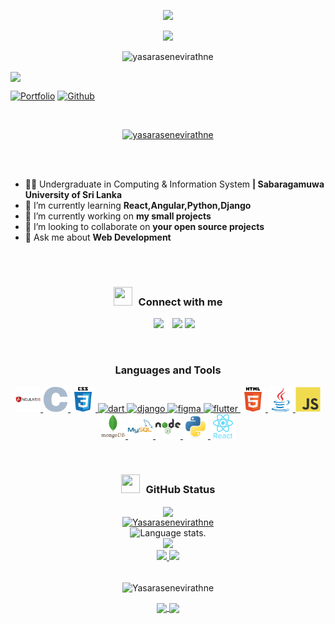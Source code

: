 
<p align="center">

  <img src="https://image.myanimelist.net/ui/0YNGMBN7CXMEk-P9BspU4WlXmBe_SGHSnNvwDnnlOFXgoK141ZQMZGqHOwW4COUaA-H7pn7b82XhWJ6H9RN-JR2r3Ga0y_Dm6qoNuOy4HQ_5pyojYSBxN_X8qJc9uVFAVlTXjzR6-iPXyJGc-YQoGztwdaIpDG-mFRbYMwZlW_Q" height="200" />
</p>

<p align="center">
  <a href="https://github.com/DenverCoder1/readme-typing-svg"><img src="https://readme-typing-svg.herokuapp.com?font=Architects+Daughter&color=cyan&size=40&center=true&vCenter=true&width=600&height=100&lines=Hii+,++I'm+++Yasara++&hearts;++;Dedicated++IT++Student;Love+to+learn+new+stuffs.."></a>
</p>
<p align="center"> <img src="https://komarev.com/ghpvc/?username=yasarasenevirathne&label=Profile%20views&color=0e75b6&style=flat" alt="yasarasenevirathne" /> </p>
<img align="center" src="https://user-images.githubusercontent.com/73097560/115834477-dbab4500-a447-11eb-908a-139a6edaec5c.gif"/>
<div align="left">
  
[![Portfolio](https://img.shields.io/badge/-Portfolio-red?style=flat&logo=appveyor&logoColor=white)](https://zachayers.io)
[![Github](https://img.shields.io/badge/-Github-000?style=flat&logo=Github&logoColor=white)](https://github.com/zjayers)
</div>
<br>

<p align="center"> <a href="https://github.com/ryo-ma/github-profile-trophy"><img src="https://github-profile-trophy.vercel.app/?username=yasarasenevirathne" alt="yasarasenevirathne" /></a> </p>

<br><br>

- 👨‍💻 Undergraduate in Computing & Information System **| Sabaragamuwa University of Sri Lanka**
- 🌱 I’m currently learning **React,Angular,Python,Django**
- 🔭 I’m currently working on **my small projects**
- 👯 I’m looking to collaborate on **your open source projects**
- 💬 Ask me about **Web Development**

<br><br>

<h3 align="center" > <img src="https://media.giphy.com/media/iY8CRBdQXODJSCERIr/giphy.gif" width="30" height="30" style="margin-right: 10px;">Connect with me </h3>
 
<p align="center">

 <div align="center"  class="icons-social" style="margin-left: 10px;">
        <a style="margin-left: 10px;"  target="_blank" href="https://linkedin.com/in/yasara senevirathne">
			<img src="https://img.icons8.com/doodle/40/000000/linkedin--v2.png" ></a>
        <a style="margin-left: 10px;" target="_blank" href="https://www.instagram.com/yasara senevirathne">
			<img src="https://img.icons8.com/doodle/40/000000/instagram-new--v2.png"></a>
   <a href="mailto:yasarasenevirathne2000@gmail.com">
    <img src="https://img.icons8.com/fluent/48/000000/gmail.png" width="4.1%"/>
  </a>
      </div>

</p>

<br>
<h3 align="center">
   Languages and Tools</h3>
   
<p align="<img align="center" src="https://user-images.githubusercontent.com/73097560/115834477-dbab4500-a447-11eb-908a-139a6edaec5c.gif">
<div align="center">
  <a href="https://angular.io" target="_blank" rel="noreferrer"> <img src="https://raw.githubusercontent.com/devicons/devicon/master/icons/angularjs/angularjs-original-wordmark.svg" alt="angularjs" width="40" height="40"/> </a> 
  <a href="https://www.cprogramming.com/" target="_blank" rel="noreferrer"> <img src="https://raw.githubusercontent.com/devicons/devicon/master/icons/c/c-original.svg" alt="c" width="40" height="40"/> </a>
  <a href="https://www.w3schools.com/css/" target="_blank" rel="noreferrer"> <img src="https://raw.githubusercontent.com/devicons/devicon/master/icons/css3/css3-original-wordmark.svg" alt="css3" width="40" height="40"/> </a>
  <a href="https://dart.dev" target="_blank" rel="noreferrer"> <img src="https://www.vectorlogo.zone/logos/dartlang/dartlang-icon.svg" alt="dart" width="40" height="40"/> </a>
  <a href="https://www.djangoproject.com/" target="_blank" rel="noreferrer"> <img src="https://cdn.worldvectorlogo.com/logos/django.svg" alt="django" width="40" height="40"/> </a> 
  <a href="https://www.figma.com/" target="_blank" rel="noreferrer"> <img src="https://www.vectorlogo.zone/logos/figma/figma-icon.svg" alt="figma" width="40" height="40"/> </a> 
  <a href="https://flutter.dev" target="_blank" rel="noreferrer"> <img src="https://www.vectorlogo.zone/logos/flutterio/flutterio-icon.svg" alt="flutter" width="40" height="40"/> </a> <a href="https://www.w3.org/html/" target="_blank" rel="noreferrer"> <img src="https://raw.githubusercontent.com/devicons/devicon/master/icons/html5/html5-original-wordmark.svg" alt="html5" width="40" height="40"/> </a> 
  <a href="https://www.java.com" target="_blank" rel="noreferrer"> <img src="https://raw.githubusercontent.com/devicons/devicon/master/icons/java/java-original.svg" alt="java" width="40" height="40"/> </a> 
  <a href="https://developer.mozilla.org/en-US/docs/Web/JavaScript" target="_blank" rel="noreferrer"> <img src="https://raw.githubusercontent.com/devicons/devicon/master/icons/javascript/javascript-original.svg" alt="javascript" width="40" height="40"/> </a> 
  <a href="https://www.mongodb.com/" target="_blank" rel="noreferrer"> <img src="https://raw.githubusercontent.com/devicons/devicon/master/icons/mongodb/mongodb-original-wordmark.svg" alt="mongodb" width="40" height="40"/> </a> 
  <a href="https://www.mysql.com/" target="_blank" rel="noreferrer"> <img src="https://raw.githubusercontent.com/devicons/devicon/master/icons/mysql/mysql-original-wordmark.svg" alt="mysql" width="40" height="40"/> </a> 
  <a href="https://nodejs.org" target="_blank" rel="noreferrer"> <img src="https://raw.githubusercontent.com/devicons/devicon/master/icons/nodejs/nodejs-original-wordmark.svg" alt="nodejs" width="40" height="40"/> </a>
  <a href="https://www.python.org" target="_blank" rel="noreferrer"> <img src="https://raw.githubusercontent.com/devicons/devicon/master/icons/python/python-original.svg" alt="python" width="40" height="40"/> </a> 
  <a href="https://reactjs.org/" target="_blank" rel="noreferrer"> <img src="https://raw.githubusercontent.com/devicons/devicon/master/icons/react/react-original-wordmark.svg" alt="react" width="40" height="40"/> </a>
</p>
<br>
<h3 align="center">
  <img src="https://media.giphy.com/media/iY8CRBdQXODJSCERIr/giphy.gif" width="30" height="30" style="margin-right: 10px;">GitHub Status</h3>

  <img align="center" src="https://user-images.githubusercontent.com/73097560/115834477-dbab4500-a447-11eb-908a-139a6edaec5c.gif">
<div align="center">
<a href="https://github.com/Yasarasenevirathne"><img src="https://github-profile-summary-cards.vercel.app/api/cards/profile-details?username=Yasarasenevirathne&theme=algolia&hide_border=true"  width="520" alt="Yasarasenevirathne"/></a>
  </div>



<div align="center">
  <img src="https://github-readme-stats.vercel.app/api/top-langs/?username=Yasarasenevirathne&langs_count=8&theme=algolia" alt="Language stats.">
</div>

<div align="center">
  <a href="https://github.com/Yasarasenevirathne">
    <img src="https://github-readme-streak-stats.herokuapp.com?user=Yasarasenevirathne&theme=algolia&hide_border=true&exclude_days=Sun" />
  </a>
  
</div>

<div align="center">
  <a href="https://github.com/Yasarasenevirathne">
    <img src="http://github-profile-summary-cards.vercel.app/api/cards/stats?username=Yasarasenevirathne&theme=algolia" />
    <img src="http://github-profile-summary-cards.vercel.app/api/cards/most-commit-language?username=Yasarasenevirathne&theme=algolia" />
  </a>
</div><br>
<div align="center">
<p><img align="center" height="180em" src="https://github-readme-stats.vercel.app/api?username=Yasarasenevirathne&show_icons=true&locale=en&theme=algolia" alt="Yasarasenevirathne" /></p>
</div>
<div align="center">
<a href="https://github.com/Yasarasenevirathne">

<img align="center" src="http://github-profile-summary-cards.vercel.app/api/cards/repos-per-language?username=Yasarasenevirathne&theme=algolia&hide_border=true&layout=compact&langs_count=10" height="180em" />

<img align="center" src="http://github-profile-summary-cards.vercel.app/api/cards/productive-time?username=Yasarasenevirathne&theme=algolia" height="180em" />
</div>
<br>

